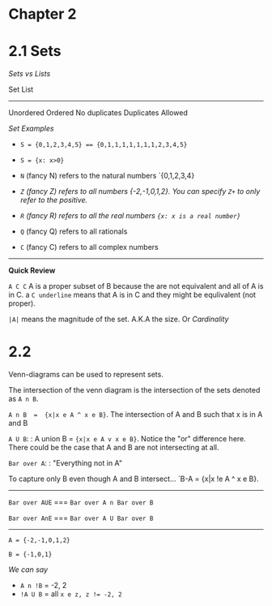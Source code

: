 # Chapter 2

# 2.1 Sets

*Sets vs Lists*

 Set                    List
 ---                    ----
 Unordered              Ordered
 No duplicates          Duplicates Allowed

*Set Examples*

 * `S = {0,1,2,3,4,5} == {0,1,1,1,1,1,1,1,2,3,4,5}`

 * `S = {x: x>0}`

 * `N` (fancy N) refers to the natural numbers `{0,1,2,3,4}

 * *`Z` (fancy Z) refers to all numbers {-2,-1,0,1,2}. You can specify `Z+` to only
   refer to the positive.*

 * *`R` (fancy R) refers to all the real numbers `{x: x is a real number}`*

 * `Q` (fancy Q) refers to all rationals

 * `C` (fancy C) refers to all complex numbers

 ******

**Quick Review**

`A C C`  A is a proper subset of B because the are not equivalent and all of A
is in C. a `C underline` means that A is in C and they might be equlivalent
(not proper).

`|A|` means the magnitude of the set. A.K.A the size. Or *Cardinality*

# 2.2

Venn-diagrams can be used to represent sets.

The intersection of the venn diagram is the intersection of the sets denoted as
`A n B`.

`A n B  =  {x|x e A ^ x e B}`. The intersection of A and B such that x is in A
and B

`A U B`:
  : A union B =  `{x|x e A v x e B}`. Notice the "or" difference here. There
  could be the case that A and B are not intersecting at all.

`Bar over A`:
  : "Everything not in A"

To capture only B even though A and B intersect... `B-A = {x|x !e A ^ x e B}.

 ******

`Bar over AUE` === `Bar over A n Bar over B`

`Bar over AnE` === `Bar over A U Bar over B`

 ******

`A = {-2,-1,0,1,2}`

`B = {-1,0,1}`

*We can say*

 * `A n !B` = -2, 2
 * `!A U B` = all `x e z, z != -2, 2`
